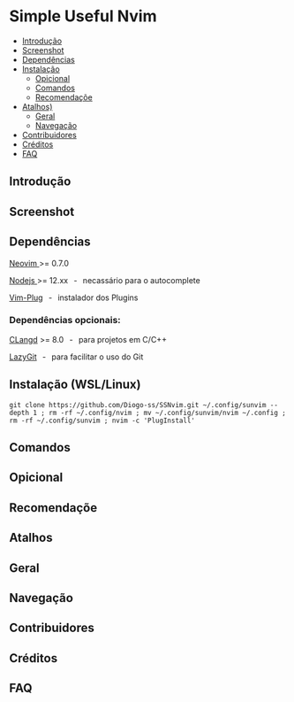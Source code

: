# Simple Useful Nvim
- [Introdução](#introdução)
- [Screenshot](#screenshot)
- [Dependências](#dependências)
- [Instalação](#instalação)
  - [Opicional](#opicional)
  - [Comandos](#comandos)
  - [Recomendaçõe](#recomendaçõe)
- [Atalhos)](#atalhos)
  - [Geral](#geral)
  - [Navegação](#navegação)
- [Contribuidores](#contribuidores)
- [Créditos](#créditos)
- [FAQ](#faq)

## Introdução

## Screenshot

## Dependências
<a href="https://neovim.io/" target="_blank"> Neovim </a> >= 0.7.0<p>
<a href="https://nodejs.org" target="_blank"> Nodejs </a> >= 12.xx⠀-⠀necassário para o autocomplete<p>
<a href="https://github.com/junegunn/vim-plug" target="_blank"> Vim-Plug</a>⠀-⠀instalador dos Plugins<p>

### Dependências opcionais:
<a href="https://clangd.llvm.org/installation.html" target="_blank"> CLangd</a> >= 8.0⠀-⠀para projetos em C/C++<p>
<a href="https://github.com/jesseduffield/lazygit" target="_blank"> LazyGit</a>⠀-⠀para facilitar o uso do Git<p>

## Instalação (WSL/Linux)

```shell
git clone https://github.com/Diogo-ss/SSNvim.git ~/.config/sunvim --depth 1 ; rm -rf ~/.config/nvim ; mv ~/.config/sunvim/nvim ~/.config ; rm -rf ~/.config/sunvim ; nvim -c 'PlugInstall'
```

## Comandos

## Opicional

## Recomendaçõe

## Atalhos

## Geral

## Navegação

## Contribuidores

## Créditos

## FAQ
